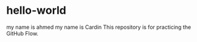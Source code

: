 # hello-world

my name is ahmed 
my name is Cardin
This repository is for practicing the GitHub Flow.

